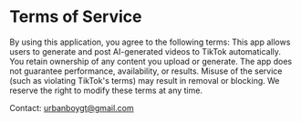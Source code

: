 # Terms of Service

By using this application, you agree to the following terms:
This app allows users to generate and post AI-generated videos to TikTok automatically.
You retain ownership of any content you upload or generate.
The app does not guarantee performance, availability, or results.
Misuse of the service (such as violating TikTok's terms) may result in removal or blocking.
We reserve the right to modify these terms at any time.

Contact: urbanboygt@gmail.com 

